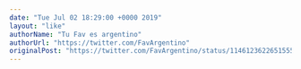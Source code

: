 ```yaml
---
date: "Tue Jul 02 18:29:00 +0000 2019"
layout: "like"
authorName: "Tu Fav es argentino"
authorUrl: "https://twitter.com/FavArgentino"
originalPost: "https://twitter.com/FavArgentino/status/1146123622651555840"
---
```

